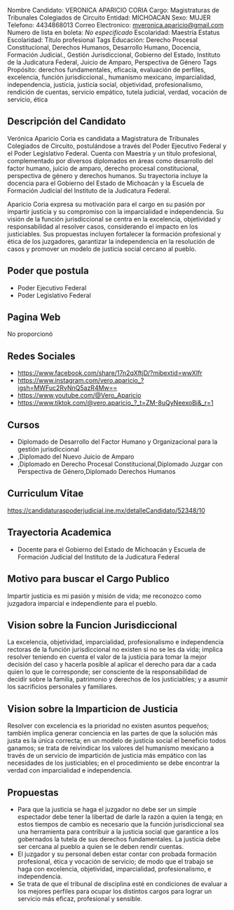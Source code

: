 Nombre Candidato: VERONICA APARICIO CORIA
Cargo: Magistraturas de Tribunales Colegiados de Circuito
Entidad: MICHOACAN
Sexo: MUJER
Telefono: 4434868013
Correo Electronico: mveronica.aparicio@gmail.com
Numero de lista en boleta: *No especificado*
Escolaridad: Maestría
Estatus Escolaridad: Título profesional
Tags Educación: Derecho Procesal Constitucional, Derechos Humanos, Desarrollo Humano, Docencia, Formación Judicial., Gestión Jurisdiccional, Gobierno del Estado, Instituto de la Judicatura Federal, Juicio de Amparo, Perspectiva de Género
Tags Propósito: derechos fundamentales, eficacia, evaluación de perfiles, excelencia, función jurisdiccional., humanismo mexicano, imparcialidad, independencia, justicia, justicia social, objetividad, profesionalismo, rendición de cuentas, servicio empático, tutela judicial, verdad, vocación de servicio, ética


## Descripción del Candidato 

Verónica Aparicio Coria es candidata a Magistratura de Tribunales Colegiados de Circuito, postulándose a través del Poder Ejecutivo Federal y el Poder Legislativo Federal. Cuenta con Maestría y un título profesional, complementado por diversos diplomados en áreas como desarrollo del factor humano, juicio de amparo, derecho procesal constitucional, perspectiva de género y derechos humanos. Su trayectoria incluye la docencia para el Gobierno del Estado de Michoacán y la Escuela de Formación Judicial del Instituto de la Judicatura Federal.

Aparicio Coria expresa su motivación para el cargo en su pasión por impartir justicia y su compromiso con la imparcialidad e independencia. Su visión de la función jurisdiccional se centra en la excelencia, objetividad y responsabilidad al resolver casos, considerando el impacto en los justiciables. Sus propuestas incluyen fortalecer la formación profesional y ética de los juzgadores, garantizar la independencia en la resolución de casos y promover un modelo de justicia social cercano al pueblo.


## Poder que postula

- Poder Ejecutivo Federal
- Poder Legislativo Federal


## Pagina Web

No proporcionó


## Redes Sociales

- https://www.facebook.com/share/17n2qXftjD/?mibextid=wwXIfr
- https://www.instagram.com/vero.aparicio_?igsh=MWFuc2RyNnQ5azR4Mw==
- https://www.youtube.com/@Vero_Aparicio
- https://www.tiktok.com/@vero.aparicio_?_t=ZM-8uQyNeexoBi&_r=1


## Cursos

- Diplomado de Desarrollo del Factor Humano y Organizacional para la gestión jurisdiccional
- ,Diplomado del Nuevo Juicio de Amparo
- ,Diplomado en Derecho Procesal Constitucional,Diplomado Juzgar con Perspectiva de Género,Diplomado Derechos Humanos


## Curriculum Vitae

https://candidaturaspoderjudicial.ine.mx/detalleCandidato/52348/10


## Trayectoria Academica

- Docente para el Gobierno del Estado de Michoacán y Escuela de Formación Judicial del Instituto de la Judicatura Federal


## Motivo para buscar el Cargo Publico

Impartir justicia es mi pasión y misión de vida; me reconozco como juzgadora imparcial e independiente para el pueblo.


## Vision sobre la Funcion Jurisdiccional

La excelencia, objetividad, imparcialidad, profesionalismo e independencia rectoras de la función jurisdiccional no existen si no se les da vida; implica resolver teniendo en cuenta el valor de la justicia para tomar la mejor decisión del caso y hacerla posible al aplicar el derecho para dar a cada quien lo que le corresponde; ser consciente de la responsabilidad de decidir sobre la familia, patrimonio y derechos de los justiciables; y a asumir los sacrificios personales y familiares.


## Vision sobre la Imparticion de Justicia

Resolver con excelencia es la prioridad no existen asuntos pequeños; también implica generar conciencia en las partes de que la solución más justa es la única correcta; en un modelo de justicia social el beneficio todos ganamos; se trata de reivindicar los valores del humanismo mexicano a través de un servicio de impartición de justicia más empático con las necesidades de los justiciables; en el procedimiento se debe encontrar la verdad con imparcialidad e independencia.


## Propuestas

- Para que la justicia se haga el juzgador no debe ser un simple espectador debe tener la libertad de darle la razón a quien la tenga; en estos tiempos de cambio es necesario que la función jurisdiccional sea una herramienta para contribuir a la justicia social que garantice a los gobernados la tutela de sus derechos fundamentales. La justicia debe ser cercana al pueblo a quien se le deben rendir cuentas.
- El juzgador y su personal deben estar contar con probada formación profesional, ética y vocación de servicio; de modo que el trabajo se haga con excelencia, objetividad, imparcialidad, profesionalismo, e independencia.
- Se trata de que el tribunal de disciplina esté en condiciones de evaluar a los mejores perfiles para ocupar los distintos cargos para lograr un servicio más eficaz, profesional y sensible.

